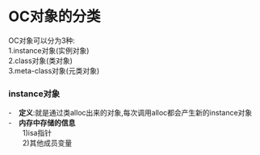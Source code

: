 # OC对象的分类

OC对象可以分为3种:</br>
1.instance对象(实例对象)</br>
2.class对象(类对象)</br>
3.meta-class对象(元类对象)

### instance对象</br>
-　**定义**:就是通过类alloc出来的对象,每次调用alloc都会产生新的instance对象</br>
-　**内存中存储的信息**</br>
　　1)isa指针</br> 
　　2)其他成员变量</br>
